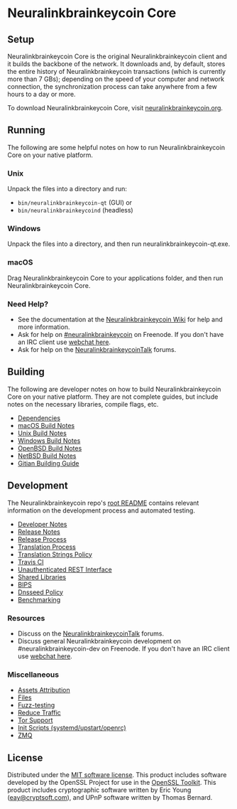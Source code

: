 Neuralinkbrainkeycoin Core
=============

Setup
---------------------
Neuralinkbrainkeycoin Core is the original Neuralinkbrainkeycoin client and it builds the backbone of the network. It downloads and, by default, stores the entire history of Neuralinkbrainkeycoin transactions (which is currently more than 7 GBs); depending on the speed of your computer and network connection, the synchronization process can take anywhere from a few hours to a day or more.

To download Neuralinkbrainkeycoin Core, visit [neuralinkbrainkeycoin.org](https://neuralinkbrainkeycoin.org).

Running
---------------------
The following are some helpful notes on how to run Neuralinkbrainkeycoin Core on your native platform.

### Unix

Unpack the files into a directory and run:

- `bin/neuralinkbrainkeycoin-qt` (GUI) or
- `bin/neuralinkbrainkeycoind` (headless)

### Windows

Unpack the files into a directory, and then run neuralinkbrainkeycoin-qt.exe.

### macOS

Drag Neuralinkbrainkeycoin Core to your applications folder, and then run Neuralinkbrainkeycoin Core.

### Need Help?

* See the documentation at the [Neuralinkbrainkeycoin Wiki](https://neuralinkbrainkeycoin.info/)
for help and more information.
* Ask for help on [#neuralinkbrainkeycoin](http://webchat.freenode.net?channels=neuralinkbrainkeycoin) on Freenode. If you don't have an IRC client use [webchat here](http://webchat.freenode.net?channels=neuralinkbrainkeycoin).
* Ask for help on the [NeuralinkbrainkeycoinTalk](https://neuralinkbrainkeycointalk.io/) forums.

Building
---------------------
The following are developer notes on how to build Neuralinkbrainkeycoin Core on your native platform. They are not complete guides, but include notes on the necessary libraries, compile flags, etc.

- [Dependencies](dependencies.md)
- [macOS Build Notes](build-osx.md)
- [Unix Build Notes](build-unix.md)
- [Windows Build Notes](build-windows.md)
- [OpenBSD Build Notes](build-openbsd.md)
- [NetBSD Build Notes](build-netbsd.md)
- [Gitian Building Guide](gitian-building.md)

Development
---------------------
The Neuralinkbrainkeycoin repo's [root README](/README.md) contains relevant information on the development process and automated testing.

- [Developer Notes](developer-notes.md)
- [Release Notes](release-notes.md)
- [Release Process](release-process.md)
- [Translation Process](translation_process.md)
- [Translation Strings Policy](translation_strings_policy.md)
- [Travis CI](travis-ci.md)
- [Unauthenticated REST Interface](REST-interface.md)
- [Shared Libraries](shared-libraries.md)
- [BIPS](bips.md)
- [Dnsseed Policy](dnsseed-policy.md)
- [Benchmarking](benchmarking.md)

### Resources
* Discuss on the [NeuralinkbrainkeycoinTalk](https://neuralinkbrainkeycointalk.io/) forums.
* Discuss general Neuralinkbrainkeycoin development on #neuralinkbrainkeycoin-dev on Freenode. If you don't have an IRC client use [webchat here](http://webchat.freenode.net/?channels=neuralinkbrainkeycoin-dev).

### Miscellaneous
- [Assets Attribution](assets-attribution.md)
- [Files](files.md)
- [Fuzz-testing](fuzzing.md)
- [Reduce Traffic](reduce-traffic.md)
- [Tor Support](tor.md)
- [Init Scripts (systemd/upstart/openrc)](init.md)
- [ZMQ](zmq.md)

License
---------------------
Distributed under the [MIT software license](/COPYING).
This product includes software developed by the OpenSSL Project for use in the [OpenSSL Toolkit](https://www.openssl.org/). This product includes
cryptographic software written by Eric Young ([eay@cryptsoft.com](mailto:eay@cryptsoft.com)), and UPnP software written by Thomas Bernard.
